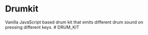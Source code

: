# Drumkit
Vanilla JavaScript based drum kit that emits different drum sound on pressing different keys.
#   D R U M _ K I T  
 